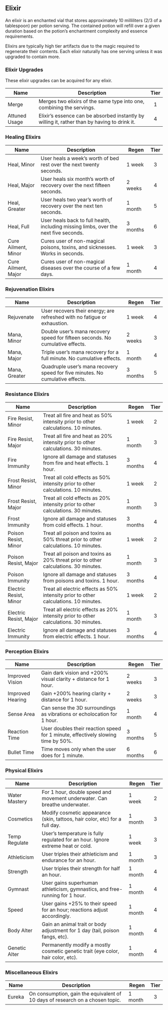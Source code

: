 ## Elixir

An elixir is an enchanted vial that stores approximately 10 milliliters (2/3 of a tablespoon) per potion serving. The contained potion will refill over a given duration based on the potion’s enchantment complexity and essence requirements.

Elixirs are typically high tier artifacts due to the magic required to regenerate their contents. Each elixir naturally has one serving unless it was upgraded to contain more.

### Elixir Upgrades

These elixir upgrades can be acquired for any elixir.

 **Name**      | **Description**                                                                              | **Tier** 
---------------|----------------------------------------------------------------------------------------------|:--------:
 Merge         | Merges two elixirs of the same type into one, combining the servings.                        | 1        
 Attuned Usage | Elixir’s essence can be absorbed instantly by willing it, rather than by having to drink it. | 4        

### Healing Elixirs

 **Name**            | **Description**                                                                      | **Regen** | **Tier** 
---------------------|--------------------------------------------------------------------------------------|-----------|:--------:
 Heal, Minor         | User heals a week’s worth of bed rest over the next twenty seconds.                  | 1 week    | 3        
 Heal, Major         | User heals six month’s worth of recovery over the next fifteen seconds.              | 2 weeks   | 4        
 Heal, Greater       | User heals two year’s worth of recovery over the next ten seconds.                   | 1 month   | 5        
 Heal, Full          | User heals back to full health, including missing limbs, over the next five seconds. | 3 months  | 6        
 Cure Ailment, Minor | Cures user of non-magical poisons, toxins, and sicknesses. Works in seconds.         | 1 week    | 3        
 Cure Ailment, Major | Cures user of non-magical diseases over the course of a few days.                    | 1 month   | 4        

### Rejuvenation Elixirs

 **Name**      | **Description**                                                               | **Regen** | **Tier** 
---------------|-------------------------------------------------------------------------------|-----------|:--------:
 Rejuvenate    | User recovers their energy; are refreshed with no fatigue or exhaustion.      | 1 week    | 4        
 Mana, Minor   | Double user’s mana recovery speed for fifteen seconds. No cumulative effects. | 2 weeks   | 3        
 Mana, Major   | Triple user’s mana recovery for a full minute. No cumulative effects.         | 1 month   | 4        
 Mana, Greater | Quadruple user’s mana recovery speed for five minutes. No cumulative effects. | 3 months  | 5        

### Resistance Elixirs

 **Name**               | **Description**                                                                      | **Regen** | **Tier** 
------------------------|--------------------------------------------------------------------------------------|-----------|:--------:
 Fire Resist, Minor     | Treat all fire and heat as 50% intensity prior to other calculations. 10 minutes.    | 1 week    | 2        
 Fire Resist, Major     | Treat all fire and heat as 20% intensity prior to other calculations. 30 minutes.    | 1 month   | 3        
 Fire Immunity          | Ignore all damage and statuses from fire and heat effects. 1 hour.                   | 3 months  | 4        
 Frost Resist, Minor    | Treat all cold effects as 50% intensity prior to other calculations. 10 minutes.     | 1 week    | 2        
 Frost Resist, Major    | Treat all cold effects as 20% intensity prior to other calculations. 30 minutes.     | 1 month   | 3        
 Frost Immunity         | Ignore all damage and statuses from cold effects. 1 hour.                            | 3 months  | 4        
 Poison Resist, Minor   | Treat all poison and toxins as 50% threat prior to other calculations. 10 minutes.   | 1 week    | 2        
 Poison Resist, Major   | Treat all poison and toxins as 20% threat prior to other calculations. 30 minutes.   | 1 month   | 3        
 Poison Immunity        | Ignore all damage and statuses from poisons and toxins. 1 hour.                      | 3 months  | 4        
 Electric Resist, Minor | Treat all electric effects as 50% intensity prior to other calculations. 10 minutes. | 1 week    | 2        
 Electric Resist, Major | Treat all electric effects as 20% intensity prior to other calculations. 30 minutes. | 1 month   | 3        
 Electric Immunity      | Ignore all damage and statuses from electric effects. 1 hour.                        | 3 months  | 4        

### Perception Elixirs

 **Name**         | **Description**                                                                  | **Regen** | **Tier** 
------------------|----------------------------------------------------------------------------------|-----------|:--------:
 Improved Vision  | Gain dark vision and +200% visual clarity + distance for 1 hour.                 | 2 weeks   | 3        
 Improved Hearing | Gain +200% hearing clarity + distance for 1 hour.                                | 2 weeks   | 3        
 Sense Area       | Can sense the 3D surroundings as vibrations or echolocation for 1 hour.          | 1 month   | 4        
 Reaction Time    | User doubles their reaction speed for 1 minute, effectively slowing time by 50%. | 3 months  | 5        
 Bullet Time      | Time moves only when the user does for 1 minute.                                 | 6 months  | 6        

### Physical Elixirs

 **Name**      | **Description**                                                                  | **Regen** | **Tier** 
---------------|----------------------------------------------------------------------------------|-----------|:--------:
 Water Mastery | For 1 hour, double speed and movement underwater. Can breathe underwater.        | 1 week    | 2        
 Cosmetics     | Modify cosmetic appearance (skin, tattoos, hair color, etc) for a full day.      | 1 month   | 3        
 Temp Regulate | User’s temperature is fully regulated for an hour. Ignore extreme heat or cold.  | 1 week    | 3        
 Athleticism   | User triples their athleticism and endurance for an hour.                        | 1 month   | 3        
 Strength      | User triples their strength for half an hour.                                    | 1 month   | 4        
 Gymnast       | User gains superhuman athleticism, gymnastics, and free-running for 1 hour.      | 1 month   | 4        
 Speed         | User gains +25% to their speed for an hour; reactions adjust accordingly.        | 1 month   | 4        
 Body Alter    | Gain an animal trait or body adjustment for 1 day (tail, poison fangs, etc).     | 1 month   | 4        
 Genetic Alter | Permanently modify a mostly cosmetic genetic trait (eye color, hair color, etc). | 1 month   | 4        

### Miscellaneous Elixirs

 **Name** | **Description**                                                               | **Regen** | **Tier** 
----------|-------------------------------------------------------------------------------|-----------|:--------:
 Eureka   | On consumption, gain the equivalent of 10 days of research on a chosen topic. | 1 month   | 3        
